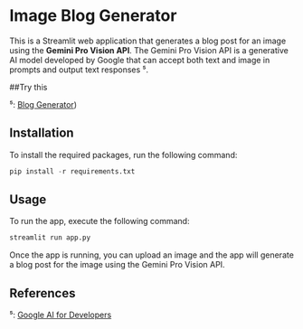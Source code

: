 # Image Blog Generator

This is a Streamlit web application that generates a blog post for an image using the **Gemini Pro Vision API**. The Gemini Pro Vision API is a generative AI model developed by Google that can accept both text and image in prompts and output text responses ⁵.

##Try this

⁵: [Blog Generator]([https://blog-generator-0.streamlit.app/]))

## Installation

To install the required packages, run the following command:

```python
pip install -r requirements.txt
```

## Usage

To run the app, execute the following command:

```python
streamlit run app.py
```

Once the app is running, you can upload an image and the app will generate a blog post for the image using the Gemini Pro Vision API.

## References

⁵: [Google AI for Developers](https://ai.google.dev/docs/gemini_api_overview)
